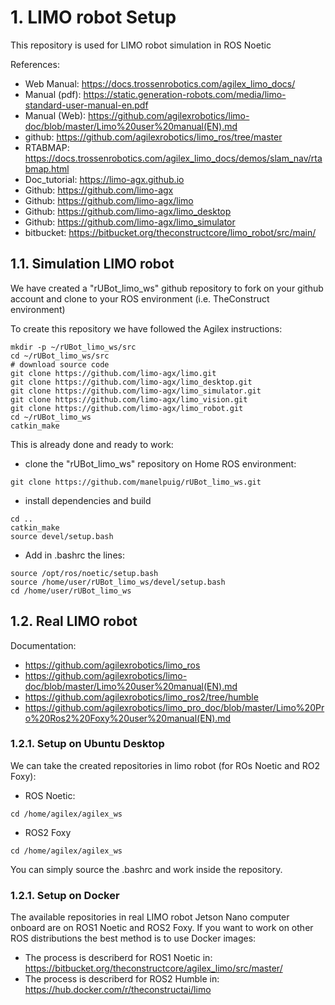 # **1. LIMO robot Setup**

This repository is used for LIMO robot simulation in ROS Noetic

References:

- Web Manual: https://docs.trossenrobotics.com/agilex_limo_docs/
- Manual (pdf): https://static.generation-robots.com/media/limo-standard-user-manual-en.pdf
- Manual (Web): https://github.com/agilexrobotics/limo-doc/blob/master/Limo%20user%20manual(EN).md
- github: https://github.com/agilexrobotics/limo_ros/tree/master
- RTABMAP: https://docs.trossenrobotics.com/agilex_limo_docs/demos/slam_nav/rtabmap.html
- Doc_tutorial: https://limo-agx.github.io
- Github: https://github.com/limo-agx
- Github: https://github.com/limo-agx/limo
- Github: https://github.com/limo-agx/limo_desktop
- Github: https://github.com/limo-agx/limo_simulator
- bitbucket: https://bitbucket.org/theconstructcore/limo_robot/src/main/

## **1.1. Simulation LIMO robot**

We have created a "rUBot_limo_ws" github repository to fork on your github account and clone to your ROS environment (i.e. TheConstruct environment)

To create this repository we have followed the Agilex instructions:
````shell
mkdir -p ~/rUBot_limo_ws/src
cd ~/rUBot_limo_ws/src
# download source code
git clone https://github.com/limo-agx/limo.git
git clone https://github.com/limo-agx/limo_desktop.git
git clone https://github.com/limo-agx/limo_simulator.git
git clone https://github.com/limo-agx/limo_vision.git
git clone https://github.com/limo-agx/limo_robot.git
cd ~/rUBot_limo_ws
catkin_make
````
This is already done and ready to work:

- clone the "rUBot_limo_ws" repository on Home ROS environment:
````shell
git clone https://github.com/manelpuig/rUBot_limo_ws.git
````
- install dependencies and build
````shell
cd ..
catkin_make
source devel/setup.bash
````
- Add in .bashrc the lines:
````shell
source /opt/ros/noetic/setup.bash
source /home/user/rUBot_limo_ws/devel/setup.bash
cd /home/user/rUBot_limo_ws
````
## **1.2. Real LIMO robot**

Documentation:
- https://github.com/agilexrobotics/limo_ros
- https://github.com/agilexrobotics/limo-doc/blob/master/Limo%20user%20manual(EN).md
- https://github.com/agilexrobotics/limo_ros2/tree/humble
- https://github.com/agilexrobotics/limo_pro_doc/blob/master/Limo%20Pro%20Ros2%20Foxy%20user%20manual(EN).md

### **1.2.1. Setup on Ubuntu Desktop**

We can take the created repositories in limo robot (for ROs Noetic and RO2 Foxy):
- ROS Noetic:
````shell
cd /home/agilex/agilex_ws
````
- ROS2 Foxy
````shell
cd /home/agilex/agilex_ws
````
You can simply source the .bashrc and work inside the repository.

### **1.2.1. Setup on Docker**

The available repositories in real LIMO robot Jetson Nano computer onboard are on ROS1 Noetic and ROS2 Foxy. If you want to work on other ROS distributions the best method is to use Docker images:
- The process is describerd for ROS1 Noetic in: https://bitbucket.org/theconstructcore/agilex_limo/src/master/
- The process is describerd for ROS2 Humble in: https://hub.docker.com/r/theconstructai/limo

